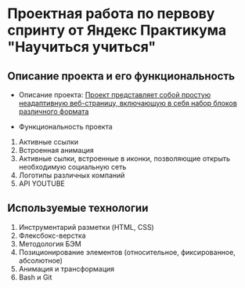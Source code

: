 # Проектная работа по первову спринту от Яндекс Практикума "Научиться учиться"

## Описание проекта и его функциональность
+ Описание проекта:
<u>Проект представляет собой простую неадаптивную веб-страницу, включающую в себя набор блоков различного формата</u>

+ Функциональность проекта
1. Активные ссылки
2. Встроенная анимация
3. Активные сылки, встроенные в иконки, позволяющие открыть необходимую социальную сеть
4. Логотипы различных компаний
5.  API YOUTUBE

## Используемые технологии
1. Инструментарий разметки (HTML, CSS)
2. Флексбокс-верстка
3. Методология БЭМ
4. Позиционирование элементов (относительное, фиксированное, абсолютное)
5. Анимация и трансформация
6. Bash и Git

